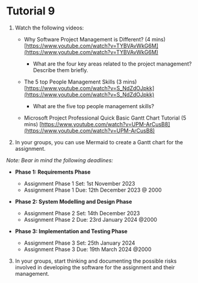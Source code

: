 # Tutorial 9

1. Watch the following videos:

   - Why Software Project Management is Different? (4 mins) [https://www.youtube.com/watch?v=TYBVAvWkG6M](https://www.youtube.com/watch?v=TYBVAvWkG6M)

     - What are the four key areas related to the project management? Describe them briefly.

   - The 5 top People Management Skills (3 mins) [https://www.youtube.com/watch?v=S_NdZdOJpkk](https://www.youtube.com/watch?v=S_NdZdOJpkk)

     - What are the five top people management skills? 

   - Microsoft Project Professional Quick Basic Gantt Chart Tutorial (5 mins) [https://www.youtube.com/watch?v=UPM-ArCusB8](https://www.youtube.com/watch?v=UPM-ArCusB8)


2. In your groups, you can use Mermaid to create a Gantt chart for the assignment. 

*Note: Bear in mind the following deadlines:*

- **Phase 1: Requirements Phase**
  - Assignment Phase 1 Set: 1st November 2023
  - Assignment Phase 1 Due: 12th December 2023 @ 2000

- **Phase 2: System Modelling and Design Phase**
  - Assignment Phase 2 Set: 14th December 2023
  - Assignment Phase 2 Due: 23rd January 2024 @2000

- **Phase 3: Implementation and Testing Phase**
  - Assignment Phase 3 Set: 25th January 2024
  - Assignment Phase 3 Due: 19th March 2024 @2000

3. In your groups, start thinking and documenting the possible risks involved in developing the software for the assignment and their management.